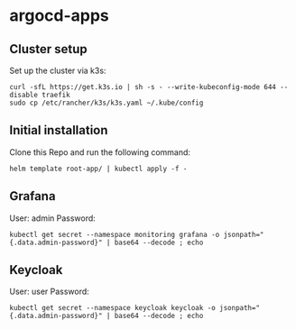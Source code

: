 # argocd-apps

## Cluster setup
Set up the cluster via k3s:
```
curl -sfL https://get.k3s.io | sh -s - --write-kubeconfig-mode 644 --disable traefik
sudo cp /etc/rancher/k3s/k3s.yaml ~/.kube/config
```

## Initial installation
Clone this Repo and run the following command:
```
helm template root-app/ | kubectl apply -f -
```

## Grafana
User: admin
Password:
```
kubectl get secret --namespace monitoring grafana -o jsonpath="{.data.admin-password}" | base64 --decode ; echo
```

## Keycloak
User: user
Password:
```
kubectl get secret --namespace keycloak keycloak -o jsonpath="{.data.admin-password}" | base64 --decode ; echo
```